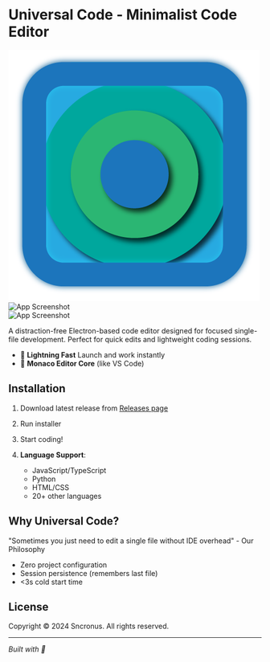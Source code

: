 # Universal Code - Minimalist Code Editor
![App Icon](b.png)  
![App Screenshot](a-1.png)  
![App Screenshot](a-2.png)

A distraction-free Electron-based code editor designed for focused single-file development. Perfect for quick edits and lightweight coding sessions.

- 🚀 **Lightning Fast** Launch and work instantly
- 📝 **Monaco Editor Core** (like VS Code)


## Installation

1. Download latest release from [Releases page](https://github.com/sncronus/universal-code/releases)
2. Run installer
3. Start coding!

3. **Language Support**:
   - JavaScript/TypeScript
   - Python
   - HTML/CSS
   - 20+ other languages

## Why Universal Code?

"Sometimes you just need to edit a single file without IDE overhead" - Our Philosophy

- Zero project configuration
- Session persistence (remembers last file)
- <3s cold start time

## License
Copyright © 2024 Sncronus. All rights reserved.

---

*Built with 💙*
